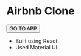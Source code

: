 <h1>Airbnb Clone</h1>
<a href="https://airbnb-clone-27e83.web.app/">
    <button>GO TO APP</button>
</a>

<div>
    <ul>
        <li>Built using React.</li>
        <li>Used Material UI.</li>
    </ul>
</div>
